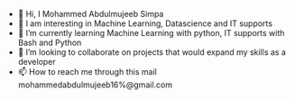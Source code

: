 - 👋 Hi, I Mohammed Abdulmujeeb Simpa
- 👀 I am interesting in Machine Learning, Datascience and IT supports
- 🌱 I’m currently learning Machine Learning with python, IT supports with Bash and Python
- 💞️ I’m looking to collaborate on projects that would expand my skills as a developer
- 📫 How to reach me through this mail mohammedabdulmujeeb16%@gmail.com

<!---
Tekashi-Simpa/Tekashi-Simpa is a ✨ special ✨ repository because its `README.md` (this file) appears on your GitHub profile.
You can click the Preview link to take a look at your changes.
--->
